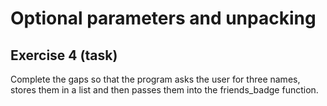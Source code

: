 # Optional parameters and unpacking
## Exercise 4 (task)

Complete the gaps so that the program asks the user for three names, stores them in a list and then passes them into the friends_badge function.
